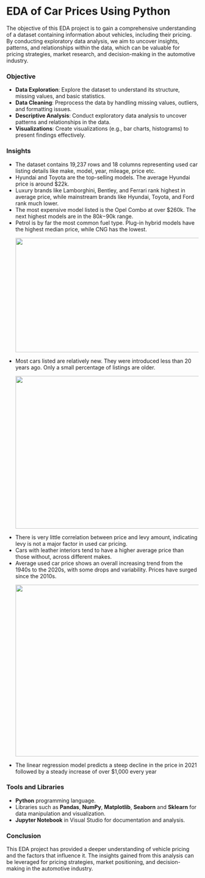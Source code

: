 # EDA of Car Prices Using Python

The objective of this EDA project is to gain a comprehensive understanding of a dataset containing information about vehicles, including their pricing. By conducting exploratory data analysis, we aim to uncover insights, patterns, and relationships within the data, which can be valuable for pricing strategies, market research, and decision-making in the automotive industry.

### Objective
* **Data Exploration**: Explore the dataset to understand its structure, missing values, and basic statistics.
* **Data Cleaning**: Preprocess the data by handling missing values, outliers, and formatting issues.
* **Descriptive Analysis**: Conduct exploratory data analysis to uncover patterns and relationships in the data.
* **Visualizations**: Create visualizations (e.g., bar charts, histograms) to present findings effectively.

### Insights
* The dataset contains 19,237 rows and 18 columns representing used car listing details like make, model, year, mileage, price etc.
* Hyundai and Toyota are the top-selling models. The average Hyundai price is around $22k.
* Luxury brands like Lamborghini, Bentley, and Ferrari rank highest in average price, while mainstream brands like Hyundai, Toyota, and Ford rank much lower.
* The most expensive model listed is the Opel Combo at over $260k. The next highest models are in the $80k-$90k range.
* Petrol is by far the most common fuel type. Plug-in hybrid models have the highest median price, while CNG has the lowest.<p align="center"> <img src="https://github.com/Utkarsh11-git/EDA_Car_Price_Python-/assets/92782014/d193099a-7ee3-4f66-903c-0a8b292d9dac.png" width="600" height="300"> </p>
* Most cars listed are relatively new. They were introduced less than 20 years ago. Only a small percentage of listings are older. <p align="center"> <img src="https://github.com/Utkarsh11-git/EDA_Car_Price_Python-/assets/92782014/a6e9ae75-9c99-4023-b1cc-3c3e23186b33.png" width="600" height="400"> </p>
* There is very little correlation between price and levy amount, indicating levy is not a major factor in used car pricing.
* Cars with leather interiors tend to have a higher average price than those without, across different makes.
* Average used car price shows an overall increasing trend from the 1940s to the 2020s, with some drops and variability. Prices have surged since the 2010s.<p align="center"> <img src="https://github.com/Utkarsh11-git/EDA_Car_Price_Python-/assets/92782014/ff2a1315-8d0b-42c5-9ff7-4050f49db311.png" width="650" height="450"> </p>
* The linear regression model predicts a steep decline in the price in 2021 followed by a steady increase of over $1,000 every year

### Tools and Libraries
* **Python** programming language.
* Libraries such as **Pandas**, **NumPy**, **Matplotlib**, **Seaborn** and **Sklearn** for data manipulation and visualization.
* **Jupyter Notebook** in Visual Studio for documentation and analysis.

### Conclusion
This EDA project has provided a deeper understanding of vehicle pricing and the factors that influence it. The insights gained from this analysis can be leveraged for pricing strategies, market positioning, and decision-making in the automotive industry.
